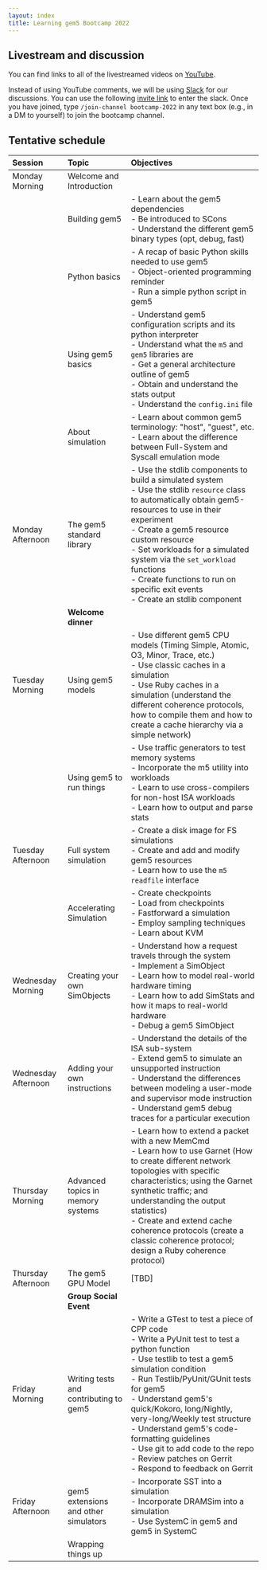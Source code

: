 ```yaml
---
layout: index
title: Learning gem5 Bootcamp 2022
---
```


## Livestream and discussion

You can find links to all of the livestreamed videos on [YouTube](https://www.youtube.com/playlist?list=PL_hVbFs_loVSaSDPr1RJXP5RRFWjBMqq3).

Instead of using YouTube comments, we will be using [Slack](https://app.slack.com/client/T03JNC47S2E/C03PJRJ4RQ8) for our discussions.
You can use the following [invite link](https://join.slack.com/t/gem5-workspace/shared_invite/zt-1aal963w6-_cqn0u8QgBh3GeeSi2Ja7g) to enter the slack.
Once you have joined, type `/join-channel bootcamp-2022` in any text box (e.g., in a DM to yourself) to join the bootcamp channel.

## Tentative schedule

|Session| Topic | Objectives|
| :---  | :---  | :--- |
| Monday Morning | Welcome and Introduction | |
| | Building gem5 |- Learn about the gem5 dependencies <br> - Be introduced to SCons <br> - Understand the different gem5 binary types (opt, debug, fast)|
| | Python basics | - A recap of basic Python skills needed to use gem5 <br> - Object-oriented programming reminder <br> - Run a simple python script in gem5 |
| | Using gem5 basics | - Understand gem5 configuration scripts and its python interpreter <br> - Understand what the `m5` and `gem5` libraries are <br> - Get a general architecture outline of gem5 <br> - Obtain and understand the stats output <br> - Understand the `config.ini` file |
| | About simulation | - Learn about common gem5 terminology: "host", "guest", etc. <br> - Learn about the difference between Full-System and Syscall emulation mode |
| Monday Afternoon | The gem5 standard library | - Use the stdlib components to build a simulated system <br> - Use the stdlib `resource` class to automatically obtain gem5-resources to use in their experiment <br> - Create a gem5 resource custom resource <br> - Set workloads for a simulated system via the `set_workload` functions <br> - Create functions to run on specific exit events <br> - Create an stdlib component|
| | **Welcome dinner** | |
|Tuesday Morning | Using gem5 models | - Use different gem5 CPU models (Timing Simple, Atomic, O3, Minor, Trace, etc.) <br> - Use classic caches in a simulation <br> - Use Ruby caches in a simulation (understand the different coherence protocols, how to compile them and how to create a cache hierarchy via a simple network) |
| | Using gem5 to run things | - Use traffic generators to test memory systems <br> - Incorporate the m5 utility into workloads <br> - Learn to use cross-compilers for non-host ISA workloads <br> - Learn how to output and parse stats|
| Tuesday Afternoon| Full system simulation | - Create a disk image for FS simulations <br> - Create and add and modify gem5 resources <br> - Learn how to use the `m5 readfile` interface|
| | Accelerating Simulation | - Create checkpoints <br> - Load from checkpoints <br> - Fastforward a simulation <br> - Employ sampling techniques <br> - Learn about KVM |
| Wednesday Morning| Creating your own SimObjects| - Understand how a request travels through the system <br> - Implement a SimObject <br> - Learn how to model real-world hardware timing <br> - Learn how to add SimStats and how it maps to real-world hardware <br> - Debug a gem5 SimObject |
| Wednesday Afternoon| Adding your own instructions| - Understand the details of the ISA sub-system <br> - Extend gem5 to simulate an unsupported instruction <br> - Understand the differences between modeling a user-mode and supervisor mode instruction <br> - Understand gem5 debug traces for a particular execution |
| Thursday Morning | Advanced topics in memory systems | - Learn how to extend a packet with a new MemCmd <br> - Learn how to use Garnet (How to create different network topologies with specific characteristics; using the Garnet synthetic traffic; and understanding the output statistics) <br> -  Create and extend cache coherence protocols (create a classic coherence protocol; design a Ruby coherence protocol)|
| Thursday Afternoon | The gem5 GPU Model | [TBD] |
| | **Group Social Event** | |
| Friday Morning | Writing tests and contributing to gem5 | - Write a GTest to test a piece of CPP code <br> - Write a PyUnit test to test a python function <br> - Use testlib to test a gem5 simulation condition <br> - Run Testlib/PyUnit/GUnit tests for gem5 <br> - Understand gem5's quick/Kokoro, long/Nightly, very-long/Weekly test structure <br> - Understand gem5's code-formatting guidelines <br> - Use git to add code to the repo <br> - Review patches on Gerrit <br> - Respond to feedback on Gerrit |
| Friday Afternoon | gem5 extensions and other simulators | - Incorporate SST into a simulation <br> - Incorporate DRAMSim into a simulation <br> - Use SystemC in gem5 and gem5 in SystemC |
| | Wrapping things up | |
